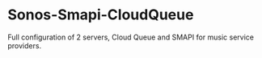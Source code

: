 # Sonos-Smapi-CloudQueue
Full configuration of 2 servers, Cloud Queue and SMAPI for music service providers.
